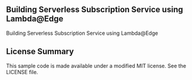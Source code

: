 ## Building Serverless Subscription Service using Lambda@Edge

Building Serverless Subscription Service using Lambda@Edge

## License Summary

This sample code is made available under a modified MIT license. See the LICENSE file.
